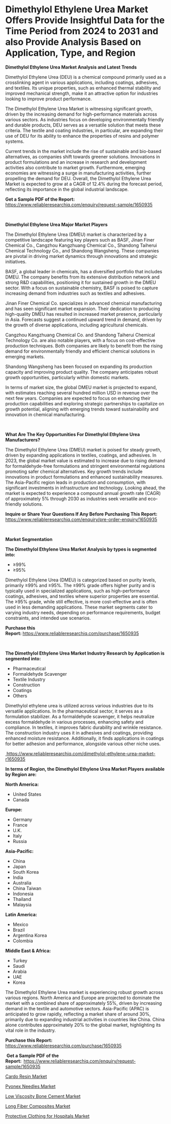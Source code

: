 <p><h1>Dimethylol Ethylene Urea Market Offers Provide Insightful Data for the Time Period from 2024 to 2031 and also Provide Analysis Based on Application, Type, and Region</h1></p><p><strong>Dimethylol Ethylene Urea Market Analysis and Latest Trends</strong></p>
<p><p>Dimethylol Ethylene Urea (DEU) is a chemical compound primarily used as a crosslinking agent in various applications, including coatings, adhesives, and textiles. Its unique properties, such as enhanced thermal stability and improved mechanical strength, make it an attractive option for industries looking to improve product performance. </p><p>The Dimethylol Ethylene Urea Market is witnessing significant growth, driven by the increasing demand for high-performance materials across various sectors. As industries focus on developing environmentally friendly and durable products, DEU serves as a versatile solution that meets these criteria. The textile and coating industries, in particular, are expanding their use of DEU for its ability to enhance the properties of resins and polymer systems.</p><p>Current trends in the market include the rise of sustainable and bio-based alternatives, as companies shift towards greener solutions. Innovations in product formulations and an increase in research and development activities also contribute to market growth. Furthermore, emerging economies are witnessing a surge in manufacturing activities, further propelling the demand for DEU. Overall, the Dimethylol Ethylene Urea Market is expected to grow at a CAGR of 12.4% during the forecast period, reflecting its importance in the global industrial landscape.</p></p>
<p><strong>Get a Sample PDF of the Report:&nbsp;</strong> <a href="https://www.reliableresearchiq.com/enquiry/request-sample/1650935?utm_campaign=1137&utm_medium=2&utm_source=Github&utm_content=ia&utm_term=08112024&utm_id=dimethylol-ethylene-urea">https://www.reliableresearchiq.com/enquiry/request-sample/1650935</a></p>
<p>&nbsp;</p>
<p><strong>Dimethylol Ethylene Urea Major Market Players</strong></p>
<p><p>The Dimethylol Ethylene Urea (DMEU) market is characterized by a competitive landscape featuring key players such as BASF, Jinan Finer Chemical Co., Cangzhou Kangzhuang Chemical Co., Shandong Taiherui Chemical Technology Co., and Shandong Wangsheng. These companies are pivotal in driving market dynamics through innovations and strategic initiatives.</p><p>BASF, a global leader in chemicals, has a diversified portfolio that includes DMEU. The company benefits from its extensive distribution network and strong R&D capabilities, positioning it for sustained growth in the DMEU sector. With a focus on sustainable chemistry, BASF is poised to capture increasing demand from industries such as textiles and adhesives.</p><p>Jinan Finer Chemical Co. specializes in advanced chemical manufacturing and has seen significant market expansion. Their dedication to producing high-quality DMEU has resulted in increased market presence, particularly in Asia. Forecasts suggest a continued upward trend in demand, driven by the growth of diverse applications, including agricultural chemicals.</p><p>Cangzhou Kangzhuang Chemical Co. and Shandong Taiherui Chemical Technology Co. are also notable players, with a focus on cost-effective production techniques. Both companies are likely to benefit from the rising demand for environmentally friendly and efficient chemical solutions in emerging markets.</p><p>Shandong Wangsheng has been focused on expanding its production capacity and improving product quality. The company anticipates robust growth opportunities, particularly within domestic markets.</p><p>In terms of market size, the global DMEU market is projected to expand, with estimates reaching several hundred million USD in revenue over the next few years. Companies are expected to focus on enhancing their production capabilities and exploring strategic partnerships to capitalize on growth potential, aligning with emerging trends toward sustainability and innovation in chemical manufacturing.</p></p>
<p>&nbsp;</p>
<p><strong>What Are The Key Opportunities For Dimethylol Ethylene Urea Manufacturers?</strong></p>
<p><p>The Dimethylol Ethylene Urea (DMEU) market is poised for steady growth, driven by expanding applications in textiles, coatings, and adhesives. In 2023, the global market value is estimated to increase due to rising demand for formaldehyde-free formulations and stringent environmental regulations promoting safer chemical alternatives. Key growth trends include innovations in product formulations and enhanced sustainability measures. The Asia-Pacific region leads in production and consumption, with significant investments in infrastructure and technology. Looking ahead, the market is expected to experience a compound annual growth rate (CAGR) of approximately 5% through 2030 as industries seek versatile and eco-friendly solutions.</p></p>
<p><strong>Inquire or Share Your Questions If Any Before Purchasing This Report:</strong> <a href="https://www.reliableresearchiq.com/enquiry/pre-order-enquiry/1650935?utm_campaign=1137&utm_medium=2&utm_source=Github&utm_content=ia&utm_term=08112024&utm_id=dimethylol-ethylene-urea">https://www.reliableresearchiq.com/enquiry/pre-order-enquiry/1650935</a></p>
<p>&nbsp;</p>
<p><strong>Market Segmentation</strong></p>
<p><strong>The Dimethylol Ethylene Urea Market Analysis by types is segmented into:</strong></p>
<p><ul><li>≥99%</li><li>≥95%</li></ul></p>
<p><p>Dimethylol Ethylene Urea (DMEU) is categorized based on purity levels, primarily ≥99% and ≥95%. The ≥99% grade offers higher purity and is typically used in specialized applications, such as high-performance coatings, adhesives, and textiles where superior properties are essential. The ≥95% grade, while still effective, is more cost-effective and is often used in less demanding applications. These market segments cater to varying industry needs, depending on performance requirements, budget constraints, and intended use scenarios.</p></p>
<p><strong>Purchase this Report:&nbsp;</strong><a href="https://www.reliableresearchiq.com/purchase/1650935?utm_campaign=1137&utm_medium=2&utm_source=Github&utm_content=ia&utm_term=08112024&utm_id=dimethylol-ethylene-urea">https://www.reliableresearchiq.com/purchase/1650935</a></p>
<p>&nbsp;</p>
<p><strong>The Dimethylol Ethylene Urea Market Industry Research by Application is segmented into:</strong></p>
<p><ul><li>Pharmaceutical</li><li>Formaldehyde Scavenger</li><li>Textile Industry</li><li>Construction</li><li>Coatings</li><li>Others</li></ul></p>
<p><p>Dimethylol ethylene urea is utilized across various industries due to its versatile applications. In the pharmaceutical sector, it serves as a formulation stabilizer. As a formaldehyde scavenger, it helps neutralize excess formaldehyde in various processes, enhancing safety and compliance. In textiles, it improves fabric durability and wrinkle resistance. The construction industry uses it in adhesives and coatings, providing enhanced moisture resistance. Additionally, it finds applications in coatings for better adhesion and performance, alongside various other niche uses.</p></p>
<p><a href="https://www.reliableresearchiq.com/dimethylol-ethylene-urea-market-r1650935?utm_campaign=1137&utm_medium=2&utm_source=Github&utm_content=ia&utm_term=08112024&utm_id=dimethylol-ethylene-urea">&nbsp;https://www.reliableresearchiq.com/dimethylol-ethylene-urea-market-r1650935</a></p>
<p><strong>In terms of Region, the Dimethylol Ethylene Urea Market Players available by Region are:</strong></p>
<p>
    <p> <strong> North America: </strong>
        <ul>
            <li>United States</li>
            <li>Canada</li>
        </ul>
        </p> 
    <p> <strong> Europe: </strong>
        <ul>
            <li>Germany</li>
            <li>France</li>
            <li>U.K.</li>
            <li>Italy</li>
            <li>Russia</li>
        </ul>
        </p> 
    <p> <strong> Asia-Pacific: </strong>
        <ul>
            <li>China</li>
            <li>Japan</li>
            <li>South Korea</li>
            <li>India</li>
            <li>Australia</li>
            <li>China Taiwan</li>
            <li>Indonesia</li>
            <li>Thailand</li>
            <li>Malaysia</li>
        </ul>
        </p> 
    <p> <strong> Latin America: </strong>
        <ul>
            <li>Mexico</li>
            <li>Brazil</li>
            <li>Argentina Korea</li>
            <li>Colombia</li>
        </ul>
        </p> 
    <p> <strong> Middle East & Africa: </strong>
        <ul>
            <li>Turkey</li>
            <li>Saudi</li>
            <li>Arabia</li>
            <li>UAE</li>
            <li>Korea</li>
        </ul>
    </p>
    </p>
<p><p>The Dimethylol Ethylene Urea market is experiencing robust growth across various regions. North America and Europe are projected to dominate the market with a combined share of approximately 55%, driven by increasing demand in the textile and automotive sectors. Asia-Pacific (APAC) is anticipated to grow rapidly, reflecting a market share of around 30%, primarily due to expanding industrial activities in countries like China. China alone contributes approximately 20% to the global market, highlighting its vital role in the industry.</p></p>
<p><strong>Purchase this Report: </strong><a href="https://www.reliableresearchiq.com/purchase/1650935?utm_campaign=1137&utm_medium=2&utm_source=Github&utm_content=ia&utm_term=08112024&utm_id=dimethylol-ethylene-urea">https://www.reliableresearchiq.com/purchase/1650935</a></p>
<p>&nbsp;<strong>Get a Sample PDF of the Report:&nbsp;&nbsp;</strong><a href="https://www.reliableresearchiq.com/enquiry/request-sample/1650935?utm_campaign=1137&utm_medium=2&utm_source=Github&utm_content=ia&utm_term=08112024&utm_id=dimethylol-ethylene-urea">https://www.reliableresearchiq.com/enquiry/request-sample/1650935</a></p>
<p><strong></strong></p>
<p><p><a href="https://github.com/lavenaz9fufin/Market-Research-Report-List-1/blob/main/cardo-resin-market.md?utm_campaign=1137&utm_medium=2&utm_source=Github&utm_content=ia&utm_term=08112024&utm_id=dimethylol-ethylene-urea">Cardo Resin Market</a></p><p><a href="https://issuu.com/reportprime-2/docs/pyonex-needles-market-size-2030.ppt_564a94f4d2606b?utm_campaign=1137&utm_medium=2&utm_source=Github&utm_content=ia&utm_term=08112024&utm_id=dimethylol-ethylene-urea">Pyonex Needles Market</a></p><p><a href="https://issuu.com/reportprime-2/docs/low-viscosity-bone-cement-market-si_0313d9edee16b0?utm_campaign=1137&utm_medium=2&utm_source=Github&utm_content=ia&utm_term=08112024&utm_id=dimethylol-ethylene-urea">Low Viscosity Bone Cement Market</a></p><p><a href="https://github.com/graciah1naze/Market-Research-Report-List-1/blob/main/long-fiber-composites-market.md?utm_campaign=1137&utm_medium=2&utm_source=Github&utm_content=ia&utm_term=08112024&utm_id=dimethylol-ethylene-urea">Long Fiber Composites Market</a></p><p><a href="https://issuu.com/reportprime-2/docs/protective-clothing-for-hospitals-m_66a6f00e257e3c?utm_campaign=1137&utm_medium=2&utm_source=Github&utm_content=ia&utm_term=08112024&utm_id=dimethylol-ethylene-urea">Protective Clothing for Hospitals Market</a></p></p>